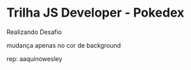 # Trilha JS Developer - Pokedex

Realizando Desafio 

mudança apenas no cor de background

rep: aaquinowesley